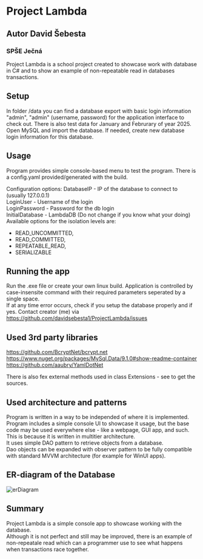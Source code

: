 # Project Lambda

## Autor David Šebesta
### SPŠE Ječná
Project Lambda is a school project created to showcase work with database in C# and to show an example of non-repeatable read in databases transactions.

## Setup
In folder /data you can find a database export with basic login information "admin", "admin" (username, password) for the application interface to check out. There is also test data for January and Februrary of year 2025.<br>
Open MySQL and import the database. If needed, create new database login information for this database.<br>

## Usage
Program provides simple console-based menu to test the program.
There is a config.yaml provided/generated with the build.

Configuration options:
DatabaseIP - IP of the database to connect to (usually 127.0.0.1)<br>
LoginUser - Username of the login<br>
LoginPassword - Password for the db login<br>
InitialDatabase - LambdaDB (Do not change if you know what your doing)<br>
Available options for the isolation levels are:
- READ_UNCOMMITTED,
- READ_COMMITTED,
- REPEATABLE_READ,
- SERIALIZABLE

## Running the app
Run the .exe file or create your own linux build. Application is controlled by case-insensite command with their required parameters seperated by a single space.<br>
If at any time error occurs, check if you setup the database properly and if yes. Contact creator (me) via https://github.com/davidsebesta1/ProjectLambda/issues

## Used 3rd party libraries
https://github.com/BcryptNet/bcrypt.net
https://www.nuget.org/packages/MySql.Data/9.1.0#show-readme-container
https://github.com/aaubry/YamlDotNet

There is also fex external methods used in class Extensions - see to get the sources.

## Used architecture and patterns
Program is written in a way to be independed of where it is implemented.<br>
Program includes a simple console UI to showcase it usage, but the base code may be used everywhere else - like a webpage, GUI app, and such.<br>
This is because it is written in multitier architecture.<br>
It uses simple DAO pattern to retrieve objects from a database.<br>
Dao objects can be expanded with observer pattern to be fully compatible with standard MVVM architecture (for example for WinUI apps).<br>

## ER-diagram of the Database
![erDiagram](https://github.com/user-attachments/assets/9b12385d-f854-4921-b02b-127e9db6b5b0)

## Summary
Project Lambda is a simple console app to showcase working with the database.<br>
Although it is not perfect and still may be improved, there is an example of non-repeatale read which can a programmer use to see what happens when transactions race together.
